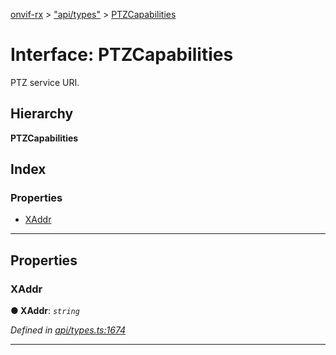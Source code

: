 [onvif-rx](../README.md) > ["api/types"](../modules/_api_types_.md) > [PTZCapabilities](../interfaces/_api_types_.ptzcapabilities.md)

# Interface: PTZCapabilities

PTZ service URI.

## Hierarchy

**PTZCapabilities**

## Index

### Properties

* [XAddr](_api_types_.ptzcapabilities.md#xaddr)

---

## Properties

<a id="xaddr"></a>

###  XAddr

**● XAddr**: *`string`*

*Defined in [api/types.ts:1674](https://github.com/patrickmichalina/onvif-rx/blob/034e4d6/src/api/types.ts#L1674)*

___

